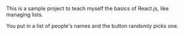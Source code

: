This is a sample project to teach myself the basics of React.js, like 
managing lists.

You put in a list of people's names and the button randomly picks one.
